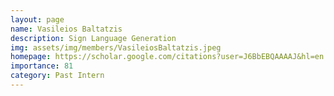 ```yaml
---
layout: page
name: Vasileios Baltatzis
description: Sign Language Generation
img: assets/img/members/VasileiosBaltatzis.jpeg
homepage: https://scholar.google.com/citations?user=J6BbEBQAAAAJ&hl=en
importance: 81
category: Past Intern
---
```

